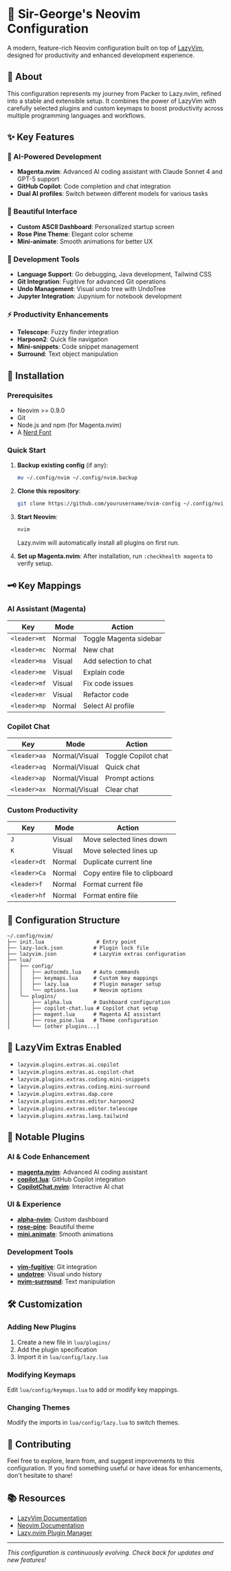 # 🚀 Sir-George's Neovim Configuration

A modern, feature-rich Neovim configuration built on top of [LazyVim](https://lazyvim.github.io/), designed for productivity and enhanced development experience.

## 📖 About

This configuration represents my journey from Packer to Lazy.nvim, refined into a stable and extensible setup. It combines the power of LazyVim with carefully selected plugins and custom keymaps to boost productivity across multiple programming languages and workflows.

## ✨ Key Features

### 🤖 AI-Powered Development
- **Magenta.nvim**: Advanced AI coding assistant with Claude Sonnet 4 and GPT-5 support
- **GitHub Copilot**: Code completion and chat integration
- **Dual AI profiles**: Switch between different models for various tasks

### 🎨 Beautiful Interface
- **Custom ASCII Dashboard**: Personalized startup screen
- **Rose Pine Theme**: Elegant color scheme
- **Mini-animate**: Smooth animations for better UX

### 🔧 Development Tools
- **Language Support**: Go debugging, Java development, Tailwind CSS
- **Git Integration**: Fugitive for advanced Git operations
- **Undo Management**: Visual undo tree with UndoTree
- **Jupyter Integration**: Jupynium for notebook development

### ⚡ Productivity Enhancements
- **Telescope**: Fuzzy finder integration
- **Harpoon2**: Quick file navigation
- **Mini-snippets**: Code snippet management
- **Surround**: Text object manipulation

## 🚀 Installation

### Prerequisites
- Neovim >= 0.9.0
- Git
- Node.js and npm (for Magenta.nvim)
- A [Nerd Font](https://www.nerdfonts.com/)

### Quick Start

1. **Backup existing config** (if any):
   ```bash
   mv ~/.config/nvim ~/.config/nvim.backup
   ```

2. **Clone this repository**:
   ```bash
   git clone https://github.com/yourusername/nvim-config ~/.config/nvim
   ```

3. **Start Neovim**:
   ```bash
   nvim
   ```
   
   Lazy.nvim will automatically install all plugins on first run.

4. **Set up Magenta.nvim**:
   After installation, run `:checkhealth magenta` to verify setup.

## 🗝️ Key Mappings

### AI Assistant (Magenta)
| Key | Mode | Action |
|-----|------|--------|
| `<leader>mt` | Normal | Toggle Magenta sidebar |
| `<leader>mc` | Normal | New chat |
| `<leader>ma` | Visual | Add selection to chat |
| `<leader>me` | Visual | Explain code |
| `<leader>mf` | Visual | Fix code issues |
| `<leader>mr` | Visual | Refactor code |
| `<leader>mp` | Normal | Select AI profile |

### Copilot Chat
| Key | Mode | Action |
|-----|------|--------|
| `<leader>aa` | Normal/Visual | Toggle Copilot chat |
| `<leader>aq` | Normal/Visual | Quick chat |
| `<leader>ap` | Normal/Visual | Prompt actions |
| `<leader>ax` | Normal/Visual | Clear chat |

### Custom Productivity
| Key | Mode | Action |
|-----|------|--------|
| `J` | Visual | Move selected lines down |
| `K` | Visual | Move selected lines up |
| `<leader>dt` | Normal | Duplicate current line |
| `<leader>Ca` | Normal | Copy entire file to clipboard |
| `<leader>f` | Normal | Format current file |
| `<leader>hf` | Normal | Format entire file |

## 📁 Configuration Structure

```
~/.config/nvim/
├── init.lua                 # Entry point
├── lazy-lock.json          # Plugin lock file
├── lazyvim.json            # LazyVim extras configuration
├── lua/
│   ├── config/
│   │   ├── autocmds.lua    # Auto commands
│   │   ├── keymaps.lua     # Custom key mappings
│   │   ├── lazy.lua        # Plugin manager setup
│   │   └── options.lua     # Neovim options
│   └── plugins/
│       ├── alpha.lua       # Dashboard configuration
│       ├── copilot-chat.lua # Copilot chat setup
│       ├── magent.lua      # Magenta AI assistant
│       ├── rose_pine.lua   # Theme configuration
│       └── [other plugins...]
```

## 🎯 LazyVim Extras Enabled

- `lazyvim.plugins.extras.ai.copilot`
- `lazyvim.plugins.extras.ai.copilot-chat`
- `lazyvim.plugins.extras.coding.mini-snippets`
- `lazyvim.plugins.extras.coding.mini-surround`
- `lazyvim.plugins.extras.dap.core`
- `lazyvim.plugins.extras.editor.harpoon2`
- `lazyvim.plugins.extras.editor.telescope`
- `lazyvim.plugins.extras.lang.tailwind`

## 🔌 Notable Plugins

### AI & Code Enhancement
- **[magenta.nvim](https://github.com/dlants/magenta.nvim)**: Advanced AI coding assistant
- **[copilot.lua](https://github.com/zbirenbaum/copilot.lua)**: GitHub Copilot integration
- **[CopilotChat.nvim](https://github.com/CopilotC-Nvim/CopilotChat.nvim)**: Interactive AI chat

### UI & Experience
- **[alpha-nvim](https://github.com/goolord/alpha-nvim)**: Custom dashboard
- **[rose-pine](https://github.com/rose-pine/neovim)**: Beautiful theme
- **[mini.animate](https://github.com/echasnovski/mini.animate)**: Smooth animations

### Development Tools
- **[vim-fugitive](https://github.com/tpope/vim-fugitive)**: Git integration
- **[undotree](https://github.com/mbbill/undotree)**: Visual undo history
- **[nvim-surround](https://github.com/kylechui/nvim-surround)**: Text manipulation

## 🛠️ Customization

### Adding New Plugins
1. Create a new file in `lua/plugins/`
2. Add the plugin specification
3. Import it in `lua/config/lazy.lua`

### Modifying Keymaps
Edit `lua/config/keymaps.lua` to add or modify key mappings.

### Changing Themes
Modify the imports in `lua/config/lazy.lua` to switch themes.

## 🤝 Contributing

Feel free to explore, learn from, and suggest improvements to this configuration. If you find something useful or have ideas for enhancements, don't hesitate to share!

## 📚 Resources

- [LazyVim Documentation](https://lazyvim.github.io/)
- [Neovim Documentation](https://neovim.io/doc/)
- [Lazy.nvim Plugin Manager](https://github.com/folke/lazy.nvim)

---

*This configuration is continuously evolving. Check back for updates and new features!*
